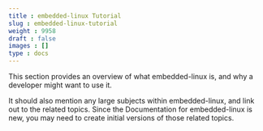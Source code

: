```yaml
---
title : embedded-linux Tutorial
slug : embedded-linux-tutorial
weight : 9958
draft : false
images : []
type : docs
---
```


This section provides an overview of what embedded-linux is, and why a developer might want to use it.

It should also mention any large subjects within embedded-linux, and link out to the related topics.  Since the Documentation for embedded-linux is new, you may need to create initial versions of those related topics.


